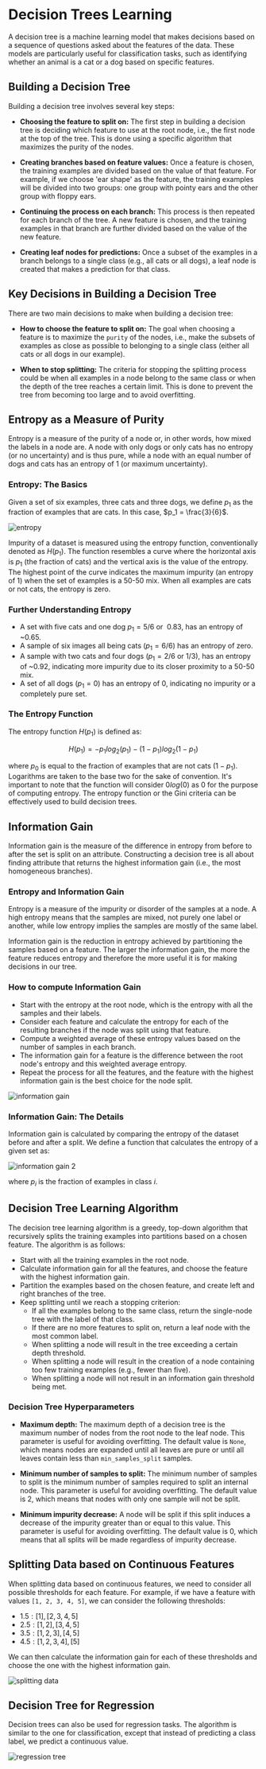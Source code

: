 # Decision Trees Learning
A decision tree is a machine learning model that makes decisions based on a sequence of questions asked about the features of the data. These models are particularly useful for classification tasks, such as identifying whether an animal is a cat or a dog based on specific features.

## Building a Decision Tree
Building a decision tree involves several key steps:

- **Choosing the feature to split on:** The first step in building a decision tree is deciding which feature to use at the root node, i.e., the first node at the top of the tree. This is done using a specific algorithm that maximizes the purity of the nodes.

- **Creating branches based on feature values:** Once a feature is chosen, the training examples are divided based on the value of that feature. For example, if we choose 'ear shape' as the feature, the training examples will be divided into two groups: one group with pointy ears and the other group with floppy ears.

- **Continuing the process on each branch:** This process is then repeated for each branch of the tree. A new feature is chosen, and the training examples in that branch are further divided based on the value of the new feature.

- **Creating leaf nodes for predictions:** Once a subset of the examples in a branch belongs to a single class (e.g., all cats or all dogs), a leaf node is created that makes a prediction for that class.

## Key Decisions in Building a Decision Tree
There are two main decisions to make when building a decision tree:

- **How to choose the feature to split on:** The goal when choosing a feature is to maximize the `purity` of the nodes, i.e., make the subsets of examples as close as possible to belonging to a single class (either all cats or all dogs in our example).

- **When to stop splitting:** The criteria for stopping the splitting process could be when all examples in a node belong to the same class or when the depth of the tree reaches a certain limit. This is done to prevent the tree from becoming too large and to avoid overfitting.

## Entropy as a Measure of Purity
Entropy is a measure of the purity of a node or, in other words, how mixed the labels in a node are. A node with only dogs or only cats has no entropy (or no uncertainty) and is thus pure, while a node with an equal number of dogs and cats has an entropy of 1 (or maximum uncertainty).

### Entropy: The Basics
Given a set of six examples, three cats and three dogs, we define $p_1$ as the fraction of examples that are cats. In this case, $p_1 = \frac{3}{6}$.

![entropy](../media/entropy.png)

Impurity of a dataset is measured using the entropy function, conventionally denoted as $H(p_1)$. The function resembles a curve where the horizontal axis is $p_1$ (the fraction of cats) and the vertical axis is the value of the entropy. The highest point of the curve indicates the maximum impurity (an entropy of 1) when the set of examples is a 50-50 mix. When all examples are cats or not cats, the entropy is zero.

### Further Understanding Entropy
- A set with five cats and one dog $p_1 = 5/6 \text{ or } ~0.83$, has an entropy of ~0.65.
- A sample of six images all being cats $(p_1 = 6/6)$ has an entropy of zero.
- A sample with two cats and four dogs $(p_1 = 2/6 \text{ or } 1/3)$, has an entropy of ~0.92, indicating more impurity due to its closer proximity to a 50-50 mix.
- A set of all dogs $(p_1 = 0)$ has an entropy of 0, indicating no impurity or a completely pure set.

### The Entropy Function
The entropy function $H(p_1)$ is defined as:

$$H(p_1) = -p_1log_2(p_1) - (1 - p_1)log_2(1 - p_1)$$

where $p_0$ is equal to the fraction of examples that are not cats $(1 - p_1)$. Logarithms are taken to the base two for the sake of convention. It's important to note that the function will consider $0log(0)$ as 0 for the purpose of computing entropy. The entropy function or the Gini criteria can be effectively used to build decision trees.

## Information Gain
Information gain is the measure of the difference in entropy from before to after the set is split on an attribute. Constructing a decision tree is all about finding attribute that returns the highest information gain (i.e., the most homogeneous branches).

### Entropy and Information Gain
Entropy is a measure of the impurity or disorder of the samples at a node. A high entropy means that the samples are mixed, not purely one label or another, while low entropy implies the samples are mostly of the same label.

Information gain is the reduction in entropy achieved by partitioning the samples based on a feature. The larger the information gain, the more the feature reduces entropy and therefore the more useful it is for making decisions in our tree.

### How to compute Information Gain
- Start with the entropy at the root node, which is the entropy with all the samples and their labels.
- Consider each feature and calculate the entropy for each of the resulting branches if the node was split using that feature.
- Compute a weighted average of these entropy values based on the number of samples in each branch.
- The information gain for a feature is the difference between the root node's entropy and this weighted average entropy.
- Repeat the process for all the features, and the feature with the highest information gain is the best choice for the node split.

![information gain](../media/information_gain.png)

### Information Gain: The Details
Information gain is calculated by comparing the entropy of the dataset before and after a split. We define a function that calculates the entropy of a given set as:

![information gain 2](../media/information_gain2.png)

where $p_i$ is the fraction of examples in class $i$.

## Decision Tree Learning Algorithm
The decision tree learning algorithm is a greedy, top-down algorithm that recursively splits the training examples into partitions based on a chosen feature. The algorithm is as follows:

- Start with all the training examples in the root node.
- Calculate information gain for all the features, and choose the feature with the highest information gain.
- Partition the examples based on the chosen feature, and create left and right branches of the tree.
- Keep splitting until we reach a stopping criterion:
    - If all the examples belong to the same class, return the single-node tree with the label of that class.
    - If there are no more features to split on, return a leaf node with the most common label.
    - When splitting a node will result in the tree exceeding a certain depth threshold.
    - When splitting a node will result in the creation of a node containing too few training examples (e.g., fewer than five).
    - When splitting a node will not result in an information gain threshold being met.

### Decision Tree Hyperparameters
- **Maximum depth:** The maximum depth of a decision tree is the maximum number of nodes from the root node to the leaf node. This parameter is useful for avoiding overfitting. The default value is `None`, which means nodes are expanded until all leaves are pure or until all leaves contain less than `min_samples_split` samples.

- **Minimum number of samples to split:** The minimum number of samples to split is the minimum number of samples required to split an internal node. This parameter is useful for avoiding overfitting. The default value is 2, which means that nodes with only one sample will not be split.

- **Minimum impurity decrease:** A node will be split if this split induces a decrease of the impurity greater than or equal to this value. This parameter is useful for avoiding overfitting. The default value is 0, which means that all splits will be made regardless of impurity decrease.

## Splitting Data based on Continuous Features
When splitting data based on continuous features, we need to consider all possible thresholds for each feature. For example, if we have a feature with values `[1, 2, 3, 4, 5]`, we can consider the following thresholds:

- $1.5: [1], [2, 3, 4, 5]$
- $2.5: [1, 2], [3, 4, 5]$
- $3.5: [1, 2, 3], [4, 5]$
- $4.5: [1, 2, 3, 4], [5]$

We can then calculate the information gain for each of these thresholds and choose the one with the highest information gain.

![splitting data](../media/cont_split.png)

## Decision Tree for Regression
Decision trees can also be used for regression tasks. The algorithm is similar to the one for classification, except that instead of predicting a class label, we predict a continuous value.

![regression tree](../media/regression_split.png)

